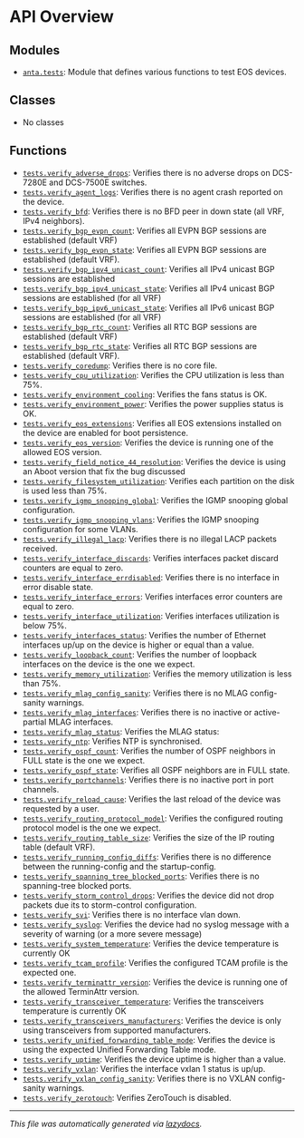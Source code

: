 <!-- markdownlint-disable -->

# API Overview

## Modules

- [`anta.tests`](./anta.tests.md#module-antatests): Module that defines various functions to test EOS devices.

## Classes

- No classes

## Functions

- [`tests.verify_adverse_drops`](./anta.tests.md#function-verify_adverse_drops): Verifies there is no adverse drops on DCS-7280E and DCS-7500E switches.
- [`tests.verify_agent_logs`](./anta.tests.md#function-verify_agent_logs): Verifies there is no agent crash reported on the device.
- [`tests.verify_bfd`](./anta.tests.md#function-verify_bfd): Verifies there is no BFD peer in down state (all VRF, IPv4 neighbors).
- [`tests.verify_bgp_evpn_count`](./anta.tests.md#function-verify_bgp_evpn_count): Verifies all EVPN BGP sessions are established (default VRF)
- [`tests.verify_bgp_evpn_state`](./anta.tests.md#function-verify_bgp_evpn_state): Verifies all EVPN BGP sessions are established (default VRF).
- [`tests.verify_bgp_ipv4_unicast_count`](./anta.tests.md#function-verify_bgp_ipv4_unicast_count): Verifies all IPv4 unicast BGP sessions are established
- [`tests.verify_bgp_ipv4_unicast_state`](./anta.tests.md#function-verify_bgp_ipv4_unicast_state): Verifies all IPv4 unicast BGP sessions are established (for all VRF)
- [`tests.verify_bgp_ipv6_unicast_state`](./anta.tests.md#function-verify_bgp_ipv6_unicast_state): Verifies all IPv6 unicast BGP sessions are established (for all VRF)
- [`tests.verify_bgp_rtc_count`](./anta.tests.md#function-verify_bgp_rtc_count): Verifies all RTC BGP sessions are established (default VRF)
- [`tests.verify_bgp_rtc_state`](./anta.tests.md#function-verify_bgp_rtc_state): Verifies all RTC BGP sessions are established (default VRF).
- [`tests.verify_coredump`](./anta.tests.md#function-verify_coredump): Verifies there is no core file.
- [`tests.verify_cpu_utilization`](./anta.tests.md#function-verify_cpu_utilization): Verifies the CPU utilization is less than 75%.
- [`tests.verify_environment_cooling`](./anta.tests.md#function-verify_environment_cooling): Verifies the fans status is OK.
- [`tests.verify_environment_power`](./anta.tests.md#function-verify_environment_power): Verifies the power supplies status is OK.
- [`tests.verify_eos_extensions`](./anta.tests.md#function-verify_eos_extensions): Verifies all EOS extensions installed on the device are enabled for boot persistence.
- [`tests.verify_eos_version`](./anta.tests.md#function-verify_eos_version): Verifies the device is running one of the allowed EOS version.
- [`tests.verify_field_notice_44_resolution`](./anta.tests.md#function-verify_field_notice_44_resolution): Verifies the device is using an Aboot version that fix the bug discussed
- [`tests.verify_filesystem_utilization`](./anta.tests.md#function-verify_filesystem_utilization): Verifies each partition on the disk is used less than 75%.
- [`tests.verify_igmp_snooping_global`](./anta.tests.md#function-verify_igmp_snooping_global): Verifies the IGMP snooping global configuration.
- [`tests.verify_igmp_snooping_vlans`](./anta.tests.md#function-verify_igmp_snooping_vlans): Verifies the IGMP snooping configuration for some VLANs.
- [`tests.verify_illegal_lacp`](./anta.tests.md#function-verify_illegal_lacp): Verifies there is no illegal LACP packets received.
- [`tests.verify_interface_discards`](./anta.tests.md#function-verify_interface_discards): Verifies interfaces packet discard counters are equal to zero.
- [`tests.verify_interface_errdisabled`](./anta.tests.md#function-verify_interface_errdisabled): Verifies there is no interface in error disable state.
- [`tests.verify_interface_errors`](./anta.tests.md#function-verify_interface_errors): Verifies interfaces error counters are equal to zero.
- [`tests.verify_interface_utilization`](./anta.tests.md#function-verify_interface_utilization): Verifies interfaces utilization is below 75%.
- [`tests.verify_interfaces_status`](./anta.tests.md#function-verify_interfaces_status): Verifies the number of Ethernet interfaces up/up on the device is higher or equal than a value.
- [`tests.verify_loopback_count`](./anta.tests.md#function-verify_loopback_count): Verifies the number of loopback interfaces on the device is the one we expect.
- [`tests.verify_memory_utilization`](./anta.tests.md#function-verify_memory_utilization): Verifies the memory utilization is less than 75%.
- [`tests.verify_mlag_config_sanity`](./anta.tests.md#function-verify_mlag_config_sanity): Verifies there is no MLAG config-sanity warnings.
- [`tests.verify_mlag_interfaces`](./anta.tests.md#function-verify_mlag_interfaces): Verifies there is no inactive or active-partial MLAG interfaces.
- [`tests.verify_mlag_status`](./anta.tests.md#function-verify_mlag_status): Verifies the MLAG status:
- [`tests.verify_ntp`](./anta.tests.md#function-verify_ntp): Verifies NTP is synchronised.
- [`tests.verify_ospf_count`](./anta.tests.md#function-verify_ospf_count): Verifies the number of OSPF neighbors in FULL state is the one we expect.
- [`tests.verify_ospf_state`](./anta.tests.md#function-verify_ospf_state): Verifies all OSPF neighbors are in FULL state.
- [`tests.verify_portchannels`](./anta.tests.md#function-verify_portchannels): Verifies there is no inactive port in port channels.
- [`tests.verify_reload_cause`](./anta.tests.md#function-verify_reload_cause): Verifies the last reload of the device was requested by a user.
- [`tests.verify_routing_protocol_model`](./anta.tests.md#function-verify_routing_protocol_model): Verifies the configured routing protocol model is the one we expect.
- [`tests.verify_routing_table_size`](./anta.tests.md#function-verify_routing_table_size): Verifies the size of the IP routing table (default VRF).
- [`tests.verify_running_config_diffs`](./anta.tests.md#function-verify_running_config_diffs): Verifies there is no difference between the running-config and the startup-config.
- [`tests.verify_spanning_tree_blocked_ports`](./anta.tests.md#function-verify_spanning_tree_blocked_ports): Verifies there is no spanning-tree blocked ports.
- [`tests.verify_storm_control_drops`](./anta.tests.md#function-verify_storm_control_drops): Verifies the device did not drop packets due its to storm-control configuration.
- [`tests.verify_svi`](./anta.tests.md#function-verify_svi): Verifies there is no interface vlan down.
- [`tests.verify_syslog`](./anta.tests.md#function-verify_syslog): Verifies the device had no syslog message with a severity of warning (or a more severe message)
- [`tests.verify_system_temperature`](./anta.tests.md#function-verify_system_temperature): Verifies the device temperature is currently OK
- [`tests.verify_tcam_profile`](./anta.tests.md#function-verify_tcam_profile): Verifies the configured TCAM profile is the expected one.
- [`tests.verify_terminattr_version`](./anta.tests.md#function-verify_terminattr_version): Verifies the device is running one of the allowed TerminAttr version.
- [`tests.verify_transceiver_temperature`](./anta.tests.md#function-verify_transceiver_temperature): Verifies the transceivers temperature is currently OK
- [`tests.verify_transceivers_manufacturers`](./anta.tests.md#function-verify_transceivers_manufacturers): Verifies the device is only using transceivers from supported manufacturers.
- [`tests.verify_unified_forwarding_table_mode`](./anta.tests.md#function-verify_unified_forwarding_table_mode): Verifies the device is using the expected Unified Forwarding Table mode.
- [`tests.verify_uptime`](./anta.tests.md#function-verify_uptime): Verifies the device uptime is higher than a value.
- [`tests.verify_vxlan`](./anta.tests.md#function-verify_vxlan): Verifies the interface vxlan 1 status is up/up.
- [`tests.verify_vxlan_config_sanity`](./anta.tests.md#function-verify_vxlan_config_sanity): Verifies there is no VXLAN config-sanity warnings.
- [`tests.verify_zerotouch`](./anta.tests.md#function-verify_zerotouch): Verifies ZeroTouch is disabled.


---

_This file was automatically generated via [lazydocs](https://github.com/ml-tooling/lazydocs)._
